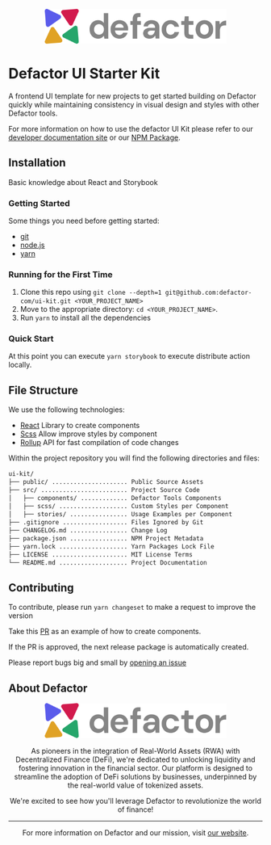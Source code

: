 <span align="center">

<a href="https://www.defactor.com"><img width="360" alt="Defactor Logo" src="https://raw.githubusercontent.com/defactor-com/.github/main/workflows/images/defactor-logo-grey.png"></img></a>

</span>

# Defactor UI Starter Kit

A frontend UI template for new projects to get started building on Defactor quickly while maintaining consistency in visual design and styles with other Defactor tools.

For more information on how to use the defactor UI Kit please refer to our [developer documentation site](https://defactor.dev/docs/front-end-ui/react-components) or our [NPM Package](https://www.npmjs.com/package/@defactor/ui-kit).

## Installation

Basic knowledge about React and Storybook

### Getting Started

Some things you need before getting started:

- [git](https://git-scm.com/)
- [node.js](https://nodejs.org/es/)
- [yarn](https://yarnpkg.com/)

### Running for the First Time

1. Clone this repo using `git clone --depth=1 git@github.com:defactor-com/ui-kit.git <YOUR_PROJECT_NAME>`
2. Move to the appropriate directory: `cd <YOUR_PROJECT_NAME>`.
3. Run `yarn` to install all the dependencies

### Quick Start

At this point you can execute `yarn storybook` to execute distribute action locally.

## File Structure

We use the following technologies:

- [React](https://es.react.dev/) Library to create components
- [Scss](https://sass-lang.com/) Allow improve styles by component
- [Rollup](https://rollupjs.org/) API for fast compilation of code changes

Within the project repository you will find the following directories and files:

```
ui-kit/
├── public/ ..................... Public Source Assets
├── src/ ........................ Project Source Code
│   ├── components/ ............. Defactor Tools Components
│   ├── scss/ ................... Custom Styles per Component
│   ├── stories/ ................ Usage Examples per Component
├── .gitignore .................. Files Ignored by Git
├── CHANGELOG.md ................ Change Log
├── package.json ................ NPM Project Metadata
├── yarn.lock ................... Yarn Packages Lock File
├── LICENSE ..................... MIT License Terms
└── README.md ................... Project Documentation
```

## Contributing

To contribute, please run `yarn changeset` to make a request to improve the version

Take this [PR](https://github.com/defactor-com/ui-kit/pull/6/files) as an example of how to create components.

If the PR is approved, the next release package is automatically created.

Please report bugs big and small by [opening an issue](https://github.com/defactor-com/ui-kit/issues)

## About Defactor

<span align="center">

<a href="https://www.defactor.com"><img width="360" alt="Defactor Logo" src="https://raw.githubusercontent.com/defactor-com/.github/main/workflows/images/defactor-logo-grey.png"></img></a>

As pioneers in the integration of Real-World Assets (RWA) with Decentralized Finance (DeFi), we're dedicated to unlocking liquidity and fostering innovation in the financial sector. Our platform is designed to streamline the adoption of DeFi solutions by businesses, underpinned by the real-world value of tokenized assets.

We're excited to see how you'll leverage Defactor to revolutionize the world of finance!

---

For more information on Defactor and our mission, visit [our website](https://www.defactor.com/).

</span>
